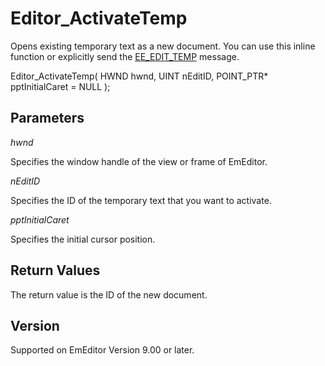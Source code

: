 # Editor\_ActivateTemp

Opens existing temporary text as a new document. You can use this inline function or explicitly send the [EE\_EDIT\_TEMP](../message/ee_edit_temp)
message.

Editor\_ActivateTemp( HWND hwnd, UINT nEditID, POINT\_PTR\* pptInitialCaret = NULL );

## Parameters

_hwnd_

Specifies the window handle of the view or frame of EmEditor.

_nEditID_

Specifies the ID of the temporary text that you want to activate.

_pptInitialCaret_

Specifies the initial cursor position.

## Return Values

The return value is the ID of the new document.

## Version

Supported on EmEditor Version 9.00 or later.
